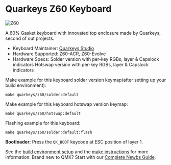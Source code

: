 # Quarkeys Z60 Keyboard

![Z60](https://static.wixstatic.com/media/72b918_45f82258186646d4bfa57c9d73ccc9bc~mv2.jpeg)

A 60% Gasket keyboard with innovated top enclosure made by Quarkeys, second of out projects.

* Keyboard Maintainer: [Quarkeys Studio](www.quarkeys.com)
* Hardware Supported: Z60-ACR, Z60-Evolve
* Hardware Specs: Solder version with per-key RGBs, layer & Capslock indicators
                  Hotswap version with per-key RGBs, layer & Capslock indicators

Make example for this keyboard solder version keymap(after setting up your build environment):

    make quarkeys/z60/solder:default

Make example for this keyboard hotswap version keymap:

    make quarkeys/z60/hotswap:default

Flashing example for this keyboard:

    make quarkeys/z60/solder:default:flash

**Bootloader:** Press the `QK_BOOT` keycode at ESC position of layer 1.

See the [build environment setup](https://docs.qmk.fm/#/getting_started_build_tools) and the [make instructions](https://docs.qmk.fm/#/getting_started_make_guide) for more information. Brand new to QMK? Start with our [Complete Newbs Guide](https://docs.qmk.fm/#/newbs).
